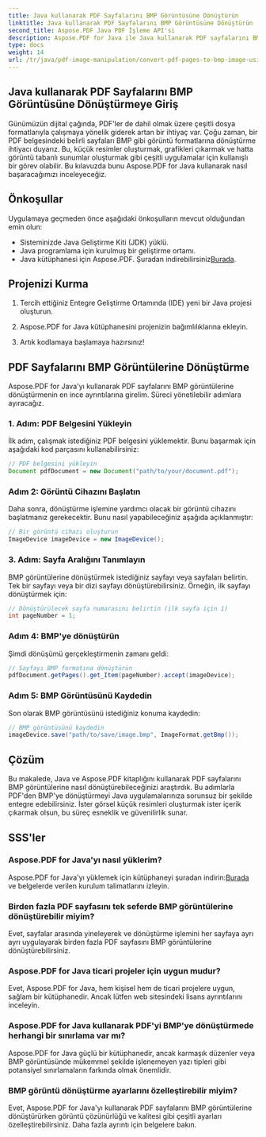```yaml
---
title: Java kullanarak PDF Sayfalarını BMP Görüntüsüne Dönüştürün
linktitle: Java kullanarak PDF Sayfalarını BMP Görüntüsüne Dönüştürün
second_title: Aspose.PDF Java PDF İşleme API'si
description: Aspose.PDF for Java ile Java kullanarak PDF sayfalarını BMP görüntülerine nasıl dönüştüreceğinizi öğrenin. Kusursuz PDF'den BMP'ye dönüşüm için adım adım kılavuzumuzu izleyin.
type: docs
weight: 14
url: /tr/java/pdf-image-manipulation/convert-pdf-pages-to-bmp-image-using-java/
---
```


## Java kullanarak PDF Sayfalarını BMP Görüntüsüne Dönüştürmeye Giriş

Günümüzün dijital çağında, PDF'ler de dahil olmak üzere çeşitli dosya formatlarıyla çalışmaya yönelik giderek artan bir ihtiyaç var. Çoğu zaman, bir PDF belgesindeki belirli sayfaları BMP gibi görüntü formatlarına dönüştürme ihtiyacı duyarız. Bu, küçük resimler oluşturmak, grafikleri çıkarmak ve hatta görüntü tabanlı sunumlar oluşturmak gibi çeşitli uygulamalar için kullanışlı bir görev olabilir. Bu kılavuzda bunu Aspose.PDF for Java kullanarak nasıl başaracağımızı inceleyeceğiz.

## Önkoşullar

Uygulamaya geçmeden önce aşağıdaki önkoşulların mevcut olduğundan emin olun:

- Sisteminizde Java Geliştirme Kiti (JDK) yüklü.
- Java programlama için kurulmuş bir geliştirme ortamı.
-  Java kütüphanesi için Aspose.PDF. Şuradan indirebilirsiniz[Burada](https://releases.aspose.com/pdf/java/).

## Projenizi Kurma

1. Tercih ettiğiniz Entegre Geliştirme Ortamında (IDE) yeni bir Java projesi oluşturun.

2. Aspose.PDF for Java kütüphanesini projenizin bağımlılıklarına ekleyin.

3. Artık kodlamaya başlamaya hazırsınız!

## PDF Sayfalarını BMP Görüntülerine Dönüştürme

Aspose.PDF for Java'yı kullanarak PDF sayfalarını BMP görüntülerine dönüştürmenin en ince ayrıntılarına girelim. Süreci yönetilebilir adımlara ayıracağız.

### 1. Adım: PDF Belgesini Yükleyin

İlk adım, çalışmak istediğiniz PDF belgesini yüklemektir. Bunu başarmak için aşağıdaki kod parçasını kullanabilirsiniz:

```java
// PDF belgesini yükleyin
Document pdfDocument = new Document("path/to/your/document.pdf");
```

### Adım 2: Görüntü Cihazını Başlatın

Daha sonra, dönüştürme işlemine yardımcı olacak bir görüntü cihazını başlatmanız gerekecektir. Bunu nasıl yapabileceğiniz aşağıda açıklanmıştır:

```java
// Bir görüntü cihazı oluşturun
ImageDevice imageDevice = new ImageDevice();
```

### 3. Adım: Sayfa Aralığını Tanımlayın

BMP görüntülerine dönüştürmek istediğiniz sayfayı veya sayfaları belirtin. Tek bir sayfayı veya bir dizi sayfayı dönüştürebilirsiniz. Örneğin, ilk sayfayı dönüştürmek için:

```java
// Dönüştürülecek sayfa numarasını belirtin (ilk sayfa için 1)
int pageNumber = 1;
```

### Adım 4: BMP'ye dönüştürün

Şimdi dönüşümü gerçekleştirmenin zamanı geldi:

```java
// Sayfayı BMP formatına dönüştürün
pdfDocument.getPages().get_Item(pageNumber).accept(imageDevice);
```

### Adım 5: BMP Görüntüsünü Kaydedin

Son olarak BMP görüntüsünü istediğiniz konuma kaydedin:

```java
// BMP görüntüsünü kaydedin
imageDevice.save("path/to/save/image.bmp", ImageFormat.getBmp());
```

## Çözüm

Bu makalede, Java ve Aspose.PDF kitaplığını kullanarak PDF sayfalarını BMP görüntülerine nasıl dönüştürebileceğinizi araştırdık. Bu adımlarla PDF'den BMP'ye dönüştürmeyi Java uygulamalarınıza sorunsuz bir şekilde entegre edebilirsiniz. İster görsel küçük resimleri oluşturmak ister içerik çıkarmak olsun, bu süreç esneklik ve güvenilirlik sunar.

## SSS'ler

### Aspose.PDF for Java'yı nasıl yüklerim?

 Aspose.PDF for Java'yı yüklemek için kütüphaneyi şuradan indirin:[Burada](https://releases.aspose.com/pdf/java/) ve belgelerde verilen kurulum talimatlarını izleyin.

### Birden fazla PDF sayfasını tek seferde BMP görüntülerine dönüştürebilir miyim?

Evet, sayfalar arasında yineleyerek ve dönüştürme işlemini her sayfaya ayrı ayrı uygulayarak birden fazla PDF sayfasını BMP görüntülerine dönüştürebilirsiniz.

### Aspose.PDF for Java ticari projeler için uygun mudur?

Evet, Aspose.PDF for Java, hem kişisel hem de ticari projelere uygun, sağlam bir kütüphanedir. Ancak lütfen web sitesindeki lisans ayrıntılarını inceleyin.

### Aspose.PDF for Java kullanarak PDF'yi BMP'ye dönüştürmede herhangi bir sınırlama var mı?

Aspose.PDF for Java güçlü bir kütüphanedir, ancak karmaşık düzenler veya BMP görüntüsünde mükemmel şekilde işlenemeyen yazı tipleri gibi potansiyel sınırlamaların farkında olmak önemlidir.

### BMP görüntü dönüştürme ayarlarını özelleştirebilir miyim?

Evet, Aspose.PDF for Java'yı kullanarak PDF sayfalarını BMP görüntülerine dönüştürürken görüntü çözünürlüğü ve kalitesi gibi çeşitli ayarları özelleştirebilirsiniz. Daha fazla ayrıntı için belgelere bakın.